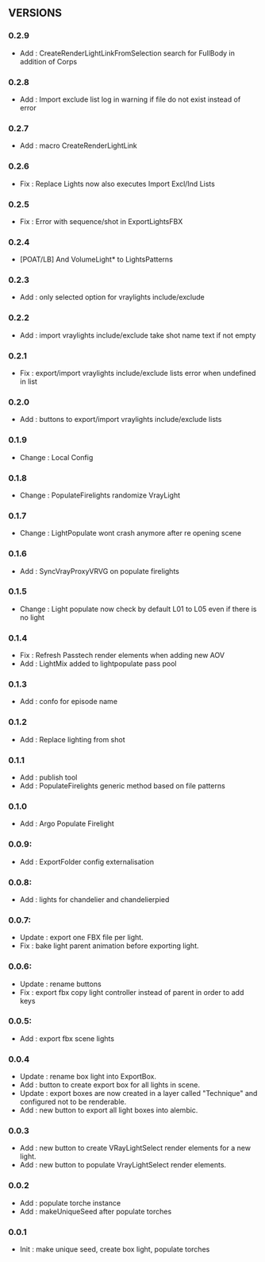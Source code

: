 ## VERSIONS

### 0.2.9
- Add : CreateRenderLightLinkFromSelection search for FullBody in addition of Corps

### 0.2.8
- Add : Import exclude list log in warning if file do not exist instead of error

### 0.2.7
- Add : macro CreateRenderLightLink

### 0.2.6
- Fix : Replace Lights now also executes Import Excl/Ind Lists

### 0.2.5
- Fix : Error with sequence/shot in ExportLightsFBX

### 0.2.4
- [POAT/LB] And VolumeLight* to LightsPatterns

### 0.2.3
- Add : only selected option for vraylights include/exclude

### 0.2.2
- Add : import vraylights include/exclude take shot name text if not empty

### 0.2.1
- Fix : export/import vraylights include/exclude lists error when undefined in list

### 0.2.0
- Add : buttons to export/import vraylights include/exclude lists

### 0.1.9
- Change : Local Config

### 0.1.8
- Change :  PopulateFirelights randomize VrayLight 

### 0.1.7
- Change : LightPopulate wont crash anymore after re opening scene

### 0.1.6
- Add : SyncVrayProxyVRVG on populate firelights

### 0.1.5
- Change : Light populate now check by default L01 to L05 even if there is no light

### 0.1.4
- Fix : Refresh Passtech render elements when adding new AOV 
- Add : LightMix added to lightpopulate pass pool

### 0.1.3
- Add : confo for episode name

### 0.1.2
- Add : Replace lighting from shot

### 0.1.1
- Add : publish tool
- Add : PopulateFirelights generic method based on file patterns

### 0.1.0
- Add : Argo Populate Firelight

### 0.0.9:
- Add : ExportFolder config externalisation

### 0.0.8:
- Add : lights for chandelier and chandelierpied

### 0.0.7:
- Update : export one FBX file per light.
- Fix : bake light parent animation before exporting light.

### 0.0.6:
- Update : rename buttons
- Fix : export fbx copy light controller instead of parent in order to add keys

### 0.0.5:
- Add : export fbx scene lights

### 0.0.4
- Update : rename box light into ExportBox.
- Add : button to create export box for all lights in scene.
- Update : export boxes are now created in a layer called "Technique" and configured not to be renderable.
- Add : new button to export all light boxes into alembic.

### 0.0.3
- Add : new button to create VRayLightSelect render elements  for a new light.
- Add : new button to populate VrayLightSelect render elements.

### 0.0.2 
- Add : populate torche instance
- Add : makeUniqueSeed after populate torches

### 0.0.1 
- Init : make unique seed, create box light, populate torches
